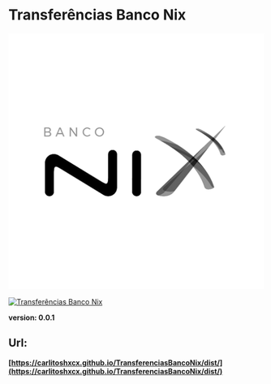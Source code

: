 # Transferências Banco Nix

![Banco Nix Logo](src/images/banconix-logo-512x512.png)

[![Transferências Banco Nix](https://img.shields.io/badge/carlitoshxcx%20TransferenciasBancoNix-0.0.1-orange.svg)](https://github.com/carlitoshxcx/TransferenciasBancoNix/projects)

__version: 0.0.1__

## Url:
__[https://carlitoshxcx.github.io/TransferenciasBancoNix/dist/](https://carlitoshxcx.github.io/TransferenciasBancoNix/dist/)__

